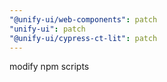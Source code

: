 ```yaml
---
"@unify-ui/web-components": patch
"unify-ui": patch
"@unify-ui/cypress-ct-lit": patch
---
```


modify npm scripts
